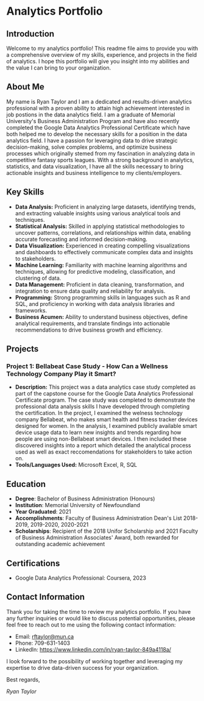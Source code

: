 # Analytics Portfolio

## Introduction

Welcome to my analytics portfolio! This readme file aims to provide you with a comprehensive overview of my skills, experience, and projects in the field of analytics. I hope this portfolio will give you insight into my abilities and the value I can bring to your organization.

## About Me

My name is Ryan Taylor and I am a dedicated and results-driven analytics professional with a proven ability to attain high achievement interested in job postions in the data analytics field. I am a graduate of Memorial University's Business Administration Program and have also recently completed the Google Data Analytics Professional Certificate which have both helped me to develop the necessary skills for a position in the data analytics field. I have a passion for leveraging data to drive strategic decision-making, solve complex problems, and optimize business processes which originally stemed from my fascination in analyzing data in competitive fantasy sports leagues. With a strong background in analytics, statistics, and data visualization, I have all the skills necessary to bring actionable insights and business intelligence to my clients/employers.

## Key Skills

- **Data Analysis:** Proficient in analyzing large datasets, identifying trends, and extracting valuable insights using various analytical tools and techniques.
- **Statistical Analysis:** Skilled in applying statistical methodologies to uncover patterns, correlations, and relationships within data, enabling accurate forecasting and informed decision-making.
- **Data Visualization:** Experienced in creating compelling visualizations and dashboards to effectively communicate complex data and insights to stakeholders.
- **Machine Learning:** Familiarity with machine learning algorithms and techniques, allowing for predictive modeling, classification, and clustering of data.
- **Data Management:** Proficient in data cleaning, transformation, and integration to ensure data quality and reliability for analysis.
- **Programming:** Strong programming skills in languages such as R and SQL, and proficiency in working with data analysis libraries and frameworks.
- **Business Acumen:** Ability to understand business objectives, define analytical requirements, and translate findings into actionable recommendations to drive business growth and efficiency.

## Projects

### Project 1: Bellabeat Case Study - How Can a Wellness Technology Company Play it Smart?

- **Description:** This project was a data analytics case study completed as part of the capstone course for the Google Data Analytics Professional Certificate program. The case study was completed to demonstrate the professional data analysis skills I have developed through completing the certification. In the project, I examined the welness technology company Bellabeat, who makes smart health and fitness tracker devices designed for women. In the analysis, I examined publicly available smart device usage data to learn new insights and trends regarding how people are using non-Bellabeat smart devices. I then included these discovered insights into a report which detailed the analytical process used as well as exact reccomendations for stakeholders to take action on.
- **Tools/Languages Used:** Microsoft Excel, R, SQL 

## Education

- **Degree**: Bachelor of Business Administration (Honours)
- **Institution**: Memorial University of Newfoundland
- **Year Graduated**: 2021
- **Accomplishments**: Faculty of Business Administration Dean's List 2018-2019, 2019-2020, 2020-2021
- **Scholarships**: Recipient of the 2018 Unifor Scholarship and 2021 Faculty of Business Administration Associates' Award, both rewarded for outstanding academic achievement

## Certifications

- Google Data Analytics Professional: Coursera, 2023

## Contact Information

Thank you for taking the time to review my analytics portfolio. If you have any further inquiries or would like to discuss potential opportunities, please feel free to reach out to me using the following contact information:

- Email: rftaylor@mun.ca
- Phone: 709-631-1403
- LinkedIn: https://www.linkedin.com/in/ryan-taylor-849a4118a/

I look forward to the possibility of working together and leveraging my expertise to drive data-driven success for your organization.

Best regards,

*Ryan Taylor*
